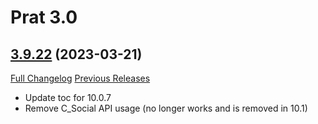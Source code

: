 # Prat 3.0

## [3.9.22](https://github.com/Legacy-of-Sylvanaar/prat-3-0/tree/3.9.22) (2023-03-21)
[Full Changelog](https://github.com/Legacy-of-Sylvanaar/prat-3-0/compare/3.9.21...3.9.22) [Previous Releases](https://github.com/Legacy-of-Sylvanaar/prat-3-0/releases)

- Update toc for 10.0.7  
- Remove C\_Social API usage (no longer works and is removed in 10.1)  
